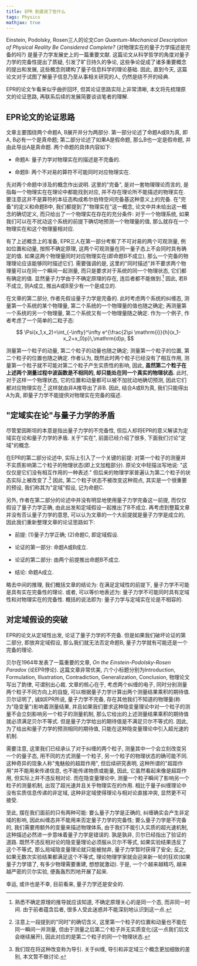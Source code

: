 ```yaml
---
title: EPR 到底说了些什么
tags: Physics
mathjax: true
---
```


Einstein, Podolsky, Rosen三人的论文*Can Quantum-Mechanical Description of Physical Reality Be Considered Complete?* (对物理实在的量子力学描述是完备的吗?) 是量子力学发展史上的一篇重要文献. 这篇论文从科学哲学的角度对量子力学的完备性提出了质疑, 引发了旷日持久的争论, 这些争论促成了诸多重要概念的提出和发展, 这些概念则建构了量子信息科学的理论基础. 因此, 直到今天, 这篇论文对于试图了解量子信息乃至从事相关研究的人, 仍然是绕不开的经典.

EPR的论文乍看来似乎曲折回环, 但其论证思路实际上非常清晰, 本文将先梳理原文的论证思路, 再联系后续的发展简要谈谈笔者的理解.<!--more-->

## EPR论文的论证思路

文章主要围绕两个命题A, B展开并分为两部分. 第一部分论述了命题A或B为真, 即A, B必有一个是真命题; 第二部分论述了如果A是假命题, 那么B也一定是假命题, 并由此导出A是真命题. 两个命题的具体内容如下:

* 命题A: 量子力学对物理实在的描述是不完备的.

* 命题B: 两个不对易的算符不可能同时对应物理实在.

先对两个命题中涉及的概念作出说明. 这里的"完备", 是对一套物理理论而言的, 是指每一个物理实在在理论中都能找到对应, 并不存在理论所不能描述的物理实在. 要注意这并不是算符的本征态构成希尔伯特空间完备基这种意义上的完备. 在"完备"的定义和命题B中, 我们都提到了"物理实在"这一概念, 论文中并未给出这一概念的确切定义, 而只给出了一个物理实在存在的充分条件: 对于一个物理系统, 如果我们可以在不扰动这个系统的前提下确切地预测一个物理量的值, 那么就存在一个物理实在和这个物理量相对应.

有了上述概念上的准备, EPR三人在第一部分考察了不可对易的两个可观测量, 例如位置和动量, 按照不确定原理, 这两个可观测量在同一量子态上不会同时具有确定的值. 如果这两个物理量同时对应物理实在(即命题B不成立), 那么一个完备的物理理论应该能够同时描述它们. 需要强调的是, 这里的"同时描述"并不要求两个物理量可以在同一个瞬间一起测量, 而只是要求对于系统的同一个物理状态, 它们都有确定的值. 显然量子力学由于不确定原理的存在, 连后者都不能做到.[^1] 因此, 若B不成立, 则A成立, 推出A或B至少有一个是成立的.

在文章的第二部分, 作者先假设量子力学是完备的. 此时考虑两个系统的纠缠态, 测量第一个系统的某个物理量, 第二个系统的一个物理量的值也随之确定; 再测量第一个系统的另一个物理量, 第二个系统又有一个物理量随之确定. 作为一个例子, 作者考虑了一个简单的二粒子态:

$$
     \Psi(x_1,x_2)=\int_{-\infty}^\infty e^{\frac{2\pi \mathrm{i}}{h}(x_1-x_2+x_0)p}\,\mathrm{d}p,
$$

测量第一个粒子的动量, 第二个粒子的动量也随之确定; 测量第一个粒子的位置, 第二个粒子的位置也随之确定. 作者认为, 既然此时两个粒子已经没有了相互作用, 测量第一个粒子就不可能对第二个粒子产生实质性的影响, 因此, **虽然第二个粒子在上述两个测量过程中波函数是不相同的, 却只能处在同一个真实的物理状态.** 此时, 对于这样一个物理状态, 它的位置和动量都可以被不加扰动地确切预测, 因此它们都对应物理实在.[^2] 这样就由非A推导出了非B. 因此, 结合A或B为真, 我们只能得出A为真, 即量子力学不能提供对物理实在完备的描述.

## "定域实在论"与量子力学的矛盾

尽管爱因斯坦的本意是指出量子力学的不完备性, 但后人却将EPR的意义解读为定域实在论和量子力学的矛盾. 关于"实在", 前面已经介绍了很多, 下面我们讨论"定域"的概念.

在EPR的第二部分论述中, 实际上引入了一个关键的前提: 对第一个粒子的测量并不实质影响第二个粒子的物理状态(即上文加粗部分). 原论文中轻描淡写地说: "这仅仅是它们没有相互作用的一种表述." 但后来的物理学家普遍认为第二个粒子的状态实际上被改变了.[^3] 因此, 第二个粒子状态不被改变这种观点, 其实是一个很重要的预设, 我们称其为"定域"假设, 记为命题C.

另外, 作者在第二部分的论述中并没有明显地使用量子力学完备这一前提, 而仅仅假设了量子力学正确, 由此出发和定域假设一起推出了B不成立. 再考虑到整篇文章并没有否认量子力学的意思, 可以认为文章的一个大前提就是量子力学是成立的, 因此我们重新整理文章的论证思路如下:

* 前提: (1)量子力学正确; (2)命题C, 即定域假设.

* 论证的第一部分: 命题A或B成立.

* 论证的第二部分: 由两个前提推出命题B不成立.

* 结论: 命题A成立.

略去中间的推理, 我们概括文章的结论为: 在满足定域性的前提下, 量子力学不可能是具有实在完备性的理论. 或者, 可以等价地表述为: 量子力学不可能同时具有定域性和对物理实在的完备性. 概括的说法即为: 量子力学与定域实在论是不相容的.

## 对定域假设的突破

EPR的论文从定域性出发, 论证了量子力学的不完备. 但是如果我们破坏论证的第二部分, 即放弃定域假设, 那么我们就无法否定命题B, 量子力学就有可能还是一个完备的理论.

贝尔在1964年发表了一篇重要的文章, *On the Einstein-Podolsky-Rosen Paradox* (论EPR悖论). 这篇文章非常优美, 六个小标题分别为Introduction, Formulation, Illustration, Contradiction, Generalization, Conclusion, 物理论文写出了韵律, 可谓别出心裁. 文章的核心在于, 考虑两个纠缠的电子, 同时分别测量两个粒子不同方向上的自旋, 可以根据量子力学计算出两个测量结果乘积的期待值. 贝尔证明了, 诚如EPR所说, 量子力学不完备, 存在其他我们不知道的物理量(称为"隐变量")影响着测量结果, 并且如果我们要求这种隐变量理论中对一个粒子的测量不会立刻影响另一个粒子的测量机制, 那么它给出的上述测量结果乘积的期待值就必须满足贝尔不等式. 但是量子力学给出的期待值是不满足贝尔不等式的. 因此, 为了给出和量子力学的预测相同的期待值, 只能在这种隐变量理论中引入超光速的机制.

需要注意, 这里我们已经承认了对于纠缠的两个粒子, 测量其中一个会立刻改变另一个的量子态, 用不同的方式测量一个粒子, 另一个粒子的物理状态的确可能不同. 这种奇异的现象人称"鬼魅般的超距作用", 但后续研究表明, 这种所谓的"超距作用"并不能用来传递信息, 也不能传递物质或能量, 因此, 它虽然看起来像是超距作用, 但实际上并不违反相对论. 而在隐变量理论中, 测量一个粒子瞬间了影响另一个粒子的测量机制, 出现了超光速并且关乎物理实在的作用. 相比于量子纠缠理论中没有实质信息传递的非定域, 这种非定域使得理论与相对论直接冲突, 显然更不可接受.

至此, 摆在我们面前的只有两种可能: 要么量子力学是正确的, 纠缠确实会产生非定域的影响, 因此纠缠态并不能用来否定量子力学的完备性; 要么量子力学是不完备的, 我们需要用额外的变量来描述物理体系, 由于我们不能引入实质的超光速机制, 这种描述必然进一步意味着量子力学是错误的. 孰是孰非, 贝尔已经指出了验证的道路. 既然不违反相对论的隐变量理论必须服从贝尔不等式, 如果实验结果违反了这个不等式, 那么局域隐变量理论就只能被抛弃, 量子力学暂时获得了安全; 反之, 如果无数次实验结果都满足这个不等式, 理论物理学家就会迎来新一轮的狂欢(如果量子力学错了, 有多少物理需要重建, 想想就激动). 于是, 一个个越来越精巧, 越来越严密的贝尔实验, 便轰轰烈烈地开展了起来.

幸运, 或许也是不幸, 目前看来, 量子力学还是安全的.

[^1]:  熟悉不确定原理的推导就应该知道, 不确定原理关心的是同一个态, 而非同一时间. 由于前者蕴含后者, 很多人受此迷惑并不能深刻地认识到这一点.
[^2]: 注意上一段提到的"同时"的确切含义, 这里第一个粒子的位置和动量也不能在同一瞬间一并测量, 但由于测量之后第二个粒子并无实质变化(这一点我们后文会继续展开), 因此对应的是第二个粒子的同一个物理状态.
[^3]: 我们现在将这种改变称为导引. 关于纠缠, 导引和非定域三个概念更加细致的差别, 本文暂不做讨论.
